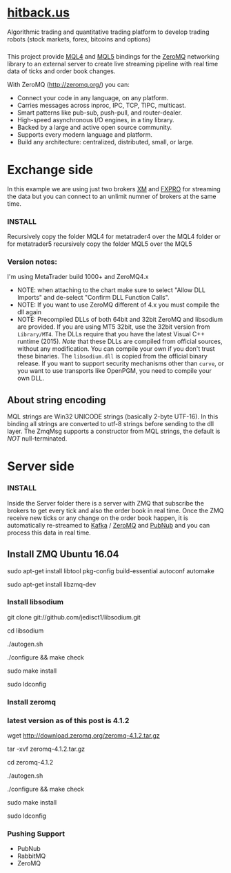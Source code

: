 # [hitback.us](https://www.hitback.us/ "Hitback")
Algorithmic trading and quantitative trading platform to develop trading robots (stock markets, forex, bitcoins and options)

###

This project provide [MQL4](https://www.metatrader4.com/ "Metatrader 4.") and [MQL5](https://www.metatrader5.com/ "Metatrader 5.") bindings for the [ZeroMQ](http://zeromq.org/ "ZeroMQ homepage.") networking library to an external server to create live streaming pipeline with real time data of ticks and order book changes. 

With ZeroMQ (http://zeromq.org/) you can:
* Connect your code in any language, on any platform.
* Carries messages across inproc, IPC, TCP, TIPC, multicast.
* Smart patterns like pub-sub, push-pull, and router-dealer.
* High-speed asynchronous I/O engines, in a tiny library.
* Backed by a large and active open source community.
* Supports every modern language and platform.
* Build any architecture: centralized, distributed, small, or large.

# Exchange side

In this example we are using just two brokers [XM](https://www.com.com/ "XM") and [FXPRO](http://www.fxpro.com/ "fxpro") for streaming the data but you can connect to an unlimit numner of brokers at the same time.

### INSTALL

Recursively copy the folder MQL4 for metatrader4 over the MQL4 folder or for metatrader5 recursively copy the folder MQL5 over the MQL5

### Version notes:
I'm using MetaTrader build 1000+ and ZeroMQ4.x  

* NOTE: when attaching to the chart make sure to select "Allow DLL Imports" and de-select "Confirm DLL Function Calls".
* NOTE: If you want to use ZeroMQ different of 4.x you must compile the dll again
* NOTE: Precompiled DLLs of both 64bit and 32bit ZeroMQ and libsodium are provided. If you are using MT5 32bit, use the 32bit version from `Library/MT4`. The DLLs require that you have the latest Visual C++ runtime (2015). *Note* that these DLLs are compiled from official sources, without any modification. You can compile your own if you don't trust these binaries. The `libsodium.dll` is copied from the official binary release. If you want to support security mechanisms other than `curve`, or you want to use transports like OpenPGM, you need to compile your own DLL.

## About string encoding

MQL strings are Win32 UNICODE strings (basically 2-byte UTF-16). In this binding all strings are converted to utf-8 strings before sending to the dll layer. The ZmqMsg supports a constructor from MQL strings, the default is _NOT_ null-terminated.

# Server side

### INSTALL

Inside the Server folder there is a server with ZMQ that subscribe the brokers to get every tick and also the order book in real time.
Once the ZMQ receive new ticks or any change on the order book happen, it is automatically re-streamed to [Kafka](https://kafka.apache.org/ "Kafka") / [ZeroMQ](http://www.zeromq.org/ "ZeroMQ") and [PubNub](https://www.pubnub.com/ "PubNub") and you can process this data in real time.


## Install ZMQ Ubuntu 16.04

sudo apt-get install libtool pkg-config build-essential autoconf automake

sudo apt-get install libzmq-dev

### Install libsodium

git clone git://github.com/jedisct1/libsodium.git

cd libsodium

./autogen.sh

./configure && make check

sudo make install

sudo ldconfig

### Install zeromq

### latest version as of this post is 4.1.2

wget http://download.zeromq.org/zeromq-4.1.2.tar.gz

tar -xvf zeromq-4.1.2.tar.gz

cd zeromq-4.1.2

./autogen.sh

./configure && make check

sudo make install

sudo ldconfig

### Pushing Support
* PubNub
* RabbitMQ
* ZeroMQ



